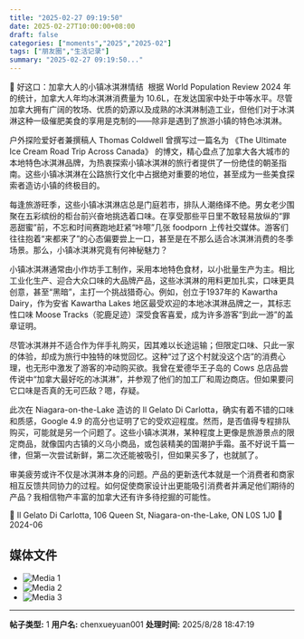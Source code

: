 ```yaml
---
title: "2025-02-27 09:19:50"
date: 2025-02-27T10:00:00+08:00
draft: false
categories: ["moments","2025","2025-02"]
tags: ["朋友圈","生活记录"]
summary: "2025-02-27 09:19:50..."
---
```


🍦 好这口：加拿大人的小镇冰淇淋情结
​
​根据 World Population Review 2024 年的统计，加拿大人年均冰淇淋消费量为 10.6L，在发达国家中处于中等水平。尽管加拿大拥有广阔的牧场、优质的奶源以及成熟的冰淇淋制造工业，但他们对于冰淇淋这种一级催肥美食的享用是克制的——除非是遇到了旅游小镇的特色冰淇淋。

户外探险爱好者兼撰稿人 Thomas Coldwell 曾撰写过一篇名为 《The Ultimate Ice Cream Road Trip Across Canada》 的博文，精心盘点了加拿大各大城市的本地特色冰淇淋品牌，为热衷探索小镇冰淇淋的旅行者提供了一份绝佳的朝圣指南。这些小镇冰淇淋在公路旅行文化中占据绝对重要的地位，甚至成为一些美食探索者造访小镇的终极目的。

每逢旅游旺季，这些小镇冰淇淋店总是门庭若市，排队人潮络绎不绝。男女老少围聚在五彩缤纷的柜台前兴奋地挑选着口味。在享受那些平日里不敢轻易放纵的“罪恶甜蜜”前，不忘和时间赛跑地赶紧“咔嚓”几张 foodporn 上传社交媒体。游客们往往抱着“来都来了”的心态偏要尝上一口，甚至是在不那么适合冰淇淋消费的冬季场景。那么，小镇冰淇淋究竟有何神秘魅力？

小镇冰淇淋通常由小作坊手工制作，采用本地特色食材，以小批量生产为主。相比工业化生产、迎合大众口味的大品牌产品，这些冰淇淋的用料更加扎实，口味更具创意，甚至“黑暗”，主打一个挑战猎奇心。例如，创立于1937年的 Kawartha Dairy，作为安省 Kawartha Lakes 地区最受欢迎的本地冰淇淋品牌之一，其标志性口味 Moose Tracks（驼鹿足迹）深受食客喜爱，成为许多游客“到此一游”的盖章证明。

尽管冰淇淋并不适合作为伴手礼购买，因其难以长途运输；但限定口味、只此一家的体验，却成为旅行中独特的味觉回忆。这种“过了这个村就没这个店”的消费心理，也无形中激发了游客的冲动购买欲。我曾在爱德华王子岛的 Cows 总店品尝传说中“加拿大最好吃的冰淇淋”，并参观了他们的加工厂和周边商店。但如果要问它口味是否真的无可匹敌？嗯，存疑。

此次在 Niagara-on-the-Lake 造访的 Il Gelato Di Carlotta，确实有着不错的口味和质感，Google 4.9 的高分也证明了它的受欢迎程度。然而，是否值得专程排队购买，可能就是另一个问题了。这些小镇冰淇淋，某种程度上更像是旅游景点的限定商品，就像国内古镇的义乌小商品，或包装精美的国潮护手霜。虽不好说千篇一律，但第一次尝试新鲜，第二次还能被吸引，但如果买多了，也就腻了。

审美疲劳或许不仅是冰淇淋本身的问题。产品的更新迭代本就是一个消费者和商家相互反馈共同协力的过程。如何促使商家设计出更能吸引消费者并满足他们期待的产品？我相信物产丰富的加拿大还有许多待挖掘的可能性。

📍 Il Gelato Di Carlotta, 106 Queen St, Niagara-on-the-Lake, ON L0S 1J0
📅 2024-06

## 媒体文件

- ![Media 1](/Moments/photos/2025-02-27/202502270919500.jpg)
- ![Media 2](/Moments/photos/2025-02-27/202502270919501.jpg)
- ![Media 3](/Moments/photos/2025-02-27/202502270919502.jpg)

---

**帖子类型:** 1
**用户名:** chenxueyuan001
**处理时间:** 2025/8/28 18:47:19